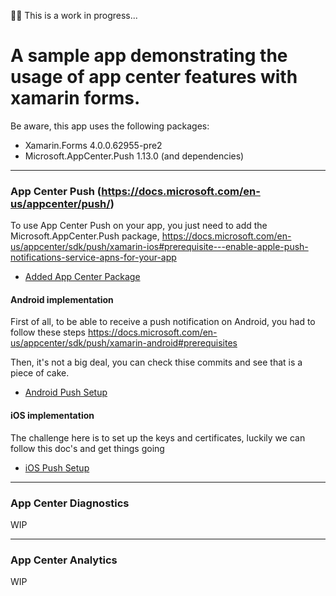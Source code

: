 🐱‍🐉 This is a work in progress...
# A sample app demonstrating the usage of app center features with xamarin forms.

Be aware, this app uses the following packages:

* Xamarin.Forms 4.0.0.62955-pre2
* Microsoft.AppCenter.Push 1.13.0 (and dependencies)

***

### App Center Push (https://docs.microsoft.com/en-us/appcenter/push/)

To use App Center Push on your app, you just need to add the Microsoft.AppCenter.Push package, https://docs.microsoft.com/en-us/appcenter/sdk/push/xamarin-ios#prerequisite---enable-apple-push-notifications-service-apns-for-your-app

* [Added App Center Package](https://github.com/willbuildapps/app-center-with-xamarin/commit/08da7f308f19db0e121ecff6725f5e1003833fac)

#### Android implementation

First of all, to be able to receive a push notification on Android, you had to follow these steps https://docs.microsoft.com/en-us/appcenter/sdk/push/xamarin-android#prerequisites 

Then, it's not a big deal, you can check thise commits and see that is a piece of cake. 

* [Android Push Setup](https://github.com/willbuildapps/app-center-with-xamarin/commit/3686ca323fe325db5b7408af0933cf32f600af28)


#### iOS implementation

The challenge here is to set up the keys and certificates, luckily we can follow this doc's and get things going 

* [iOS Push Setup](https://github.com/willbuildapps/app-center-with-xamarin/commit/1da6795418cd2d14aa0e4e02f7161aedb1f935e3)

***

### App Center Diagnostics
WIP

***

### App Center Analytics
WIP



